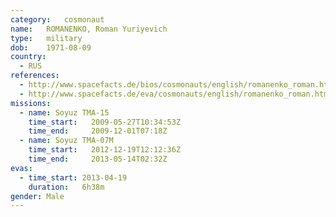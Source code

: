 ```yaml
---
category:	cosmonaut
name:	ROMANENKO, Roman Yuriyevich 
type:	military
dob:	1971-08-09
country:
  - RUS
references:
  - http://www.spacefacts.de/bios/cosmonauts/english/romanenko_roman.htm
  - http://www.spacefacts.de/eva/cosmonauts/english/romanenko_roman.htm
missions:
  - name: Soyuz TMA-15
    time_start:   2009-05-27T10:34:53Z
    time_end:     2009-12-01T07:18Z
  - name: Soyuz TMA-07M
    time_start:   2012-12-19T12:12:36Z
    time_end:     2013-05-14T02:32Z
evas:
  - time_start: 2013-04-19
    duration:   6h38m
gender:	Male
---
```

